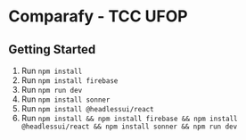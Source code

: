 # Comparafy - TCC UFOP

## Getting Started

1. Run `npm install`
2. Run `npm install firebase`
3. Run `npm run dev`
4. Run `npm install sonner`
3. Run `npm install @headlessui/react`
5. Run `npm install && npm install firebase && npm install @headlessui/react && npm install sonner && npm run dev`